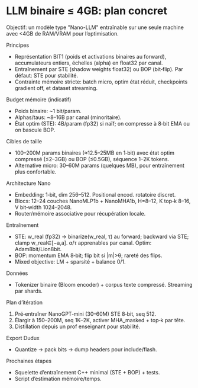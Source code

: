 # LLM binaire ≤ 4GB: plan concret

Objectif: un modèle type "Nano-LLM" entraînable sur une seule machine avec <4GB de RAM/VRAM pour l’optimisation.

Principes
- Représentation BIT1 (poids et activations binaires au forward), accumulateurs entiers, échelles (alpha) en float32 par canal.
- Entraînement par STE (shadow weights float32) ou BOP (bit‑flip). Par défaut: STE pour stabilité.
- Contrainte mémoire stricte: batch micro, optim état réduit, checkpoints gradient off, et dataset streaming.

Budget mémoire (indicatif)
- Poids binaire: ~1 bit/param. 
- Alphas/taus: ~8–16B par canal (minoritaire).
- État optim (STE): 4B/param (fp32) si naïf; on compresse à 8‑bit EMA ou on bascule BOP.

Cibles de taille
- 100–200M params binaires (≈12.5–25MB en 1‑bit) avec état optim compressé (≤2–3GB) ou BOP (≤0.5GB), séquence 1–2K tokens.
- Alternative micro: 30–60M params (quelques MB), pour entraînement plus confortable.

Architecture Nano
- Embedding: 1‑bit, dim 256–512. Positional encod. rotatoire discret.
- Blocs: 12–24 couches NanoMLP1b + NanoMHA1b, H=8–12, K top‑k 8–16, V bit‑width 1024–2048.
- Router/mémoire associative pour récupération locale.

Entraînement
- STE: w_real (fp32) → binarize(w_real, τ) au forward; backward via STE; clamp w_real∈[−a,a]. α/τ apprenables par canal. Optim: Adam8bit/Lion8bit.
- BOP: momentum EMA 8‑bit; flip bit si |m|>θ; rareté des flips.
- Mixed objective: LM + sparsité + balance 0/1.

Données
- Tokenizer binaire (Bloom encoder) + corpus texte compressé. Streaming par shards.

Plan d’itération
1) Pré‑entraîner NanoGPT‑mini (30–60M) STE 8‑bit, seq 512.
2) Élargir à 150–200M, seq 1K–2K, activer MHA_masked + top‑k par tête.
3) Distillation depuis un prof enseignant pour stabilité.

Export Dudux
- Quantize -> pack bits -> dump headers pour include/flash.

Prochaines étapes
- Squelette d’entraînement C++ minimal (STE + BOP) + tests.
- Script d’estimation mémoire/temps.
